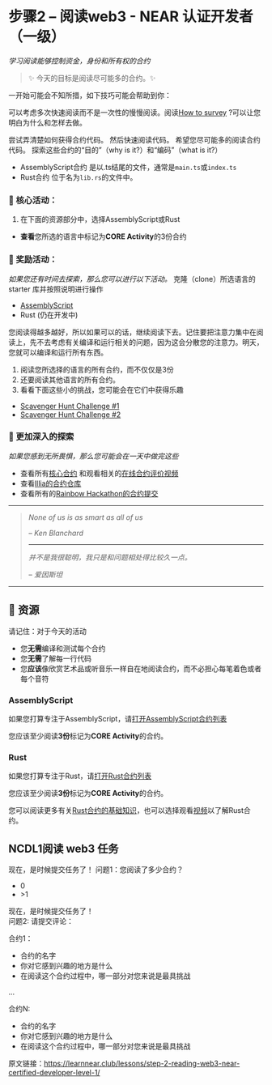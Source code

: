 # 步骤2 – 阅读web3 - NEAR 认证开发者（一级）

_学习阅读能够控制资金，身份和所有权的合约_

> :sparkles: 今天的目标是阅读尽可能多的合约。:sparkles: 

一开始可能会不知所措，如下技巧可能会帮助到你：

可以考虑多次快速阅读而不是一次性的慢慢阅读。阅读[How to survey](https://hackmd.io/@nearly-learning/how-to-survey) ?可以让您明白为什么和怎样去做。

尝试弄清楚如何获得合约代码。 然后快速阅读代码。 希望您尽可能多的阅读合约代码。 探索这些合约的“目的”（why is it?）和“编码”（what is it?）

* AssemblyScript合约 是以.ts结尾的文件，通常是`main.ts`或`index.ts`
* Rust合约 位于名为`lib.rs`的文件中。

### :green_book: 核心活动：

1. 在下面的资源部分中，选择AssemblyScript或Rust
* **查看**您所选的语言中标记为**CORE Activity**的3份合约

### :blue_book: 奖励活动：

_如果您还有时间去探索，那么您可以进行以下活动。_
克隆（clone）所选语言的 starter 库并按照说明进行操作
* [AssemblyScript](https://github.com/Learn-NEAR/starter--AssemblyScript)
* Rust (仍在开发中)

您阅读得越多越好，所以如果可以的话，继续阅读下去。记住要把注意力集中在阅读上，先不去考虑有关编译和运行相关的问题，因为这会分散您的注意力。明天，您就可以编译和运行所有东西。

1. 阅读您所选择的语言的所有合约，而不仅仅是3份
2. 还要阅读其他语言的所有合约。
3. 看看下面这些小的挑战，您可能会在它们中获得乐趣

* [Scavenger Hunt Challenge #1](https://hackmd.io/@nearly-learning/hunt-01)
* [Scavenger Hunt Challenge #2](https://hackmd.io/@nearly-learning/hunt-02)


### :orange_book: 更加深入的探索

_如果您感到无所畏惧，那么您可能会在一天中做完这些_

* 查看所有[核心合约](https://github.com/near/core-contracts) 和观看相关的[在线合约评价视频](https://www.youtube.com/watch?v=BA7VeUS_RAA&list=PL9tzQn_TEuFXnYksuNJwrl1l_AuWzn6eF)
* 查看[Illia的合约仓库](https://github.com/ilblackdragon/contracts)
* 查看所有的[Rainbow Hackathon的合约提交](https://docs.google.com/spreadsheets/d/19By6mCBnfCO076plLitF-S1MeTpVLgISF_aAlZ5I2-4/edit#gid=0)

---

> _None of us is as smart as all of us_
>
> _– Ken Blanchard_
> 
> ---
> 
> _并不是我很聪明，我只是和问题相处得比较久一点。_
>
> _– 爱因斯坦_

---

## :dart: 资源

请记住：对于今天的活动

* 您**无需**编译和测试每个合约
* 您**无需**了解每一行代码
* 您**应该**像欣赏艺术品或听音乐一样自在地阅读合约，而不必担心每笔着色或者每个音符

### AssemblyScript

如果您打算专注于AssemblyScript，请[打开AssemblyScript合约列表](https://airtable.com/shrG4kGx80F55usI4/tblwK6r2kVUfS7gDn)

您应该至少阅读**3份**标记为**CORE Activity**的合约。

### Rust

如果您打算专注于Rust，请[打开Rust合约列表](https://airtable.com/shrckdZAMgjbP3uBC/tblwK6r2kVUfS7gDn)

您应该至少阅读**3份**标记为**CORE Activity**的合约。

您可以阅读更多有关[Rust合约的基础知识](https://hackmd.io/@nearly-learning/contract-basics-rust)，也可以选择观看[视频](https://www.youtube.com/watch?v=AOvqsD-rBUw)以了解Rust合约。


## NCDL1阅读 web3 任务

现在，是时候提交任务了！
问题1：您阅读了多少合约？
* 0
* \>1

现在，是时候提交任务了！  
问题2:  请提交评论：

合约1：
* 合约的名字
* 你对它感到兴趣的地方是什么
* 在阅读这个合约过程中，哪一部分对您来说是最具挑战

...

合约N:
* 合约的名字
* 你对它感到兴趣的地方是什么
* 在阅读这个合约过程中，哪一部分对您来说是最具挑战


原文链接：https://learnnear.club/lessons/step-2-reading-web3-near-certified-developer-level-1/
